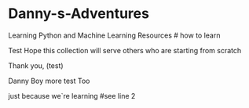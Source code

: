 # Danny-s-Adventures
Learning Python and Machine Learning Resources # how to learn 

Test Hope this collection will serve others who are starting from scratch

Thank you, (test)

Danny Boy
more test Too

just because we`re learning #see line 2 
